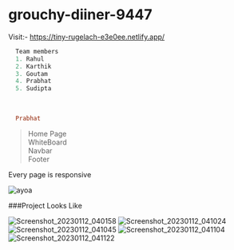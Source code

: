 # grouchy-diiner-9447
Visit:- https://tiny-rugelach-e3e0ee.netlify.app/

```python
  Team members
  1. Rahul
  2. Karthik
  3. Goutam
  4. Prabhat
  5. Sudipta 
```


<br/>
<p>

```ruby
  Prabhat
```

</p>
  
> Home Page <br/>
> WhiteBoard<br/>
> Navbar <br/>
> Footer<br/>

Every page is responsive<br/>

<img src ="https://www.ayoa.com/wp-content/uploads/2020/07/ayoa_procomputer2.png" alt="ayoa"/>

###Project Looks Like 

![Screenshot_20230112_040158](https://user-images.githubusercontent.com/98205449/212045777-228afca3-0f88-416b-bbe6-4a39413b8daf.png)
![Screenshot_20230112_041024](https://user-images.githubusercontent.com/98205449/212045793-ebf0c625-4948-4f89-82b4-f72ebf00fe04.png)
![Screenshot_20230112_041045](https://user-images.githubusercontent.com/98205449/212045813-601d1ef7-7377-4411-b081-73b5a0f6135d.png)
![Screenshot_20230112_041104](https://user-images.githubusercontent.com/98205449/212045835-8fb5f0c2-3a82-464d-9c3f-cac5bee235e0.png)
![Screenshot_20230112_041122](https://user-images.githubusercontent.com/98205449/212045849-71898560-c2bc-4622-9a23-88d83211e645.png)
